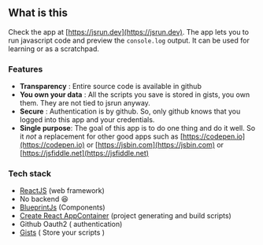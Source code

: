 

## What is this 

Check the app at [https://jsrun.dev](https://jsrun.dev). The app lets you to run javascript code and preview the `console.log` output. It can be used for learning or as a scratchpad. 

### Features

* **Transparency** : Entire source code is available in github
* **You own your data** : All the scripts you save is stored in gists, you own them. They are not tied to jsrun anyway.
* **Secure** : Authentication is by github. So, only github knows that you logged into this app and your credentials. 
* **Single purpose**: The goal of this app is to do one thing and do it well. So it *not* a replacement for other good apps such as [https://codepen.io](https://codepen.io) or [https://jsbin.com](https://jsbin.com) or [https://jsfiddle.net](https://jsfiddle.net)

### Tech stack 

* [ReactJS](https://reactjs.org/) (web framework)
* No backend 😆
* [BlueprintJs](https://blueprintjs.com/) (Components) 
* [Create React AppContainer](https://github.com/facebook/create-react-app) (project generating and build scripts) 
* Github Oauth2 ( authentication) 
* [Gists](https://gists.github.com) ( Store your scripts ) 
